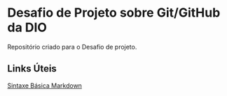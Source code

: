 # Desafio de Projeto sobre Git/GitHub da DIO
Repositório criado para o Desafio de projeto.
## Links Úteis
[Sintaxe Básica Markdown](https://www.markdownguide.org/basic-syntax/)
